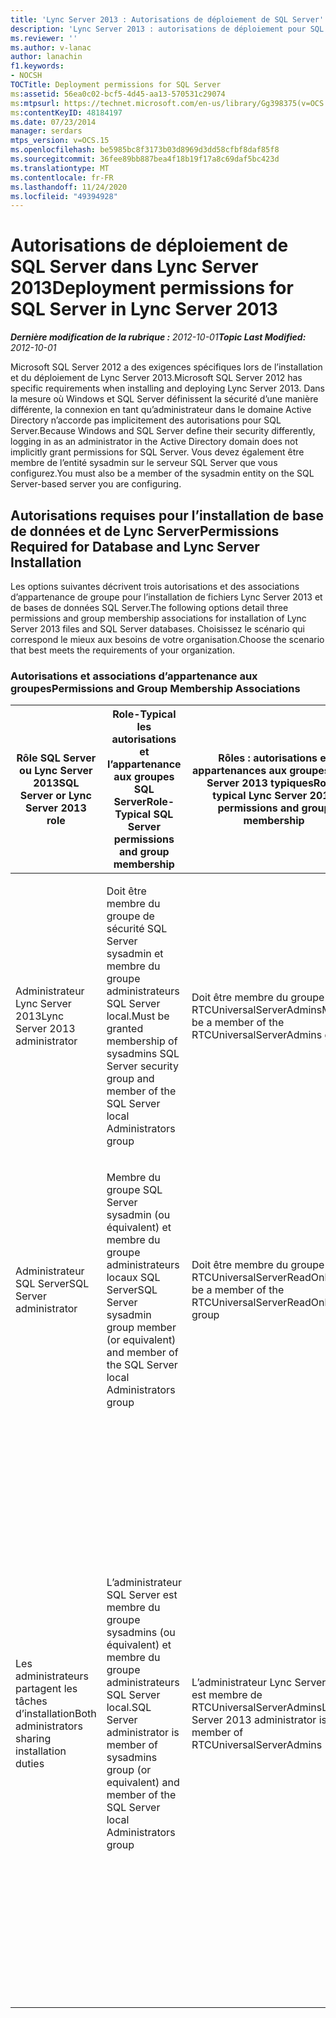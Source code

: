 ```yaml
---
title: 'Lync Server 2013 : Autorisations de déploiement de SQL Server'
description: 'Lync Server 2013 : autorisations de déploiement pour SQL Server.'
ms.reviewer: ''
ms.author: v-lanac
author: lanachin
f1.keywords:
- NOCSH
TOCTitle: Deployment permissions for SQL Server
ms:assetid: 56ea0c02-bcf5-4d45-aa13-570531c29074
ms:mtpsurl: https://technet.microsoft.com/en-us/library/Gg398375(v=OCS.15)
ms:contentKeyID: 48184197
ms.date: 07/23/2014
manager: serdars
mtps_version: v=OCS.15
ms.openlocfilehash: be5985bc8f3173b03d8969d3dd58cfbf8daf85f8
ms.sourcegitcommit: 36fee89bb887bea4f18b19f17a8c69daf5bc423d
ms.translationtype: MT
ms.contentlocale: fr-FR
ms.lasthandoff: 11/24/2020
ms.locfileid: "49394928"
---
```

# <a name="deployment-permissions-for-sql-server-in-lync-server-2013"></a><span data-ttu-id="0db8c-103">Autorisations de déploiement de SQL Server dans Lync Server 2013</span><span class="sxs-lookup"><span data-stu-id="0db8c-103">Deployment permissions for SQL Server in Lync Server 2013</span></span>

<div data-xmlns="http://www.w3.org/1999/xhtml">

<div class="topic" data-xmlns="http://www.w3.org/1999/xhtml" data-msxsl="urn:schemas-microsoft-com:xslt" data-cs="https://msdn.microsoft.com/">

<div data-asp="https://msdn2.microsoft.com/asp">



</div>

<div id="mainSection">

<div id="mainBody"><span data-ttu-id="0db8c-104">

<span> </span></span><span class="sxs-lookup"><span data-stu-id="0db8c-104">

<span> </span></span></span>

<span data-ttu-id="0db8c-105">_**Dernière modification de la rubrique :** 2012-10-01_</span><span class="sxs-lookup"><span data-stu-id="0db8c-105">_**Topic Last Modified:** 2012-10-01_</span></span>

<span data-ttu-id="0db8c-106">Microsoft SQL Server 2012 a des exigences spécifiques lors de l’installation et du déploiement de Lync Server 2013.</span><span class="sxs-lookup"><span data-stu-id="0db8c-106">Microsoft SQL Server 2012 has specific requirements when installing and deploying Lync Server 2013.</span></span> <span data-ttu-id="0db8c-107">Dans la mesure où Windows et SQL Server définissent la sécurité d’une manière différente, la connexion en tant qu’administrateur dans le domaine Active Directory n’accorde pas implicitement des autorisations pour SQL Server.</span><span class="sxs-lookup"><span data-stu-id="0db8c-107">Because Windows and SQL Server define their security differently, logging in as an administrator in the Active Directory domain does not implicitly grant permissions for SQL Server.</span></span> <span data-ttu-id="0db8c-108">Vous devez également être membre de l’entité sysadmin sur le serveur SQL Server que vous configurez.</span><span class="sxs-lookup"><span data-stu-id="0db8c-108">You must also be a member of the sysadmin entity on the SQL Server-based server you are configuring.</span></span>

<div>

## <a name="permissions-required-for-database-and-lync-server-installation"></a><span data-ttu-id="0db8c-109">Autorisations requises pour l’installation de base de données et de Lync Server</span><span class="sxs-lookup"><span data-stu-id="0db8c-109">Permissions Required for Database and Lync Server Installation</span></span>

<span data-ttu-id="0db8c-110">Les options suivantes décrivent trois autorisations et des associations d’appartenance de groupe pour l’installation de fichiers Lync Server 2013 et de bases de données SQL Server.</span><span class="sxs-lookup"><span data-stu-id="0db8c-110">The following options detail three permissions and group membership associations for installation of Lync Server 2013 files and SQL Server databases.</span></span> <span data-ttu-id="0db8c-111">Choisissez le scénario qui correspond le mieux aux besoins de votre organisation.</span><span class="sxs-lookup"><span data-stu-id="0db8c-111">Choose the scenario that best meets the requirements of your organization.</span></span>

### <a name="permissions-and-group-membership-associations"></a><span data-ttu-id="0db8c-112">Autorisations et associations d’appartenance aux groupes</span><span class="sxs-lookup"><span data-stu-id="0db8c-112">Permissions and Group Membership Associations</span></span>

<table>
<colgroup>
<col style="width: 25%" />
<col style="width: 25%" />
<col style="width: 25%" />
<col style="width: 25%" />
</colgroup>
<thead>
<tr class="header">
<th><span data-ttu-id="0db8c-113">Rôle SQL Server ou Lync Server 2013</span><span class="sxs-lookup"><span data-stu-id="0db8c-113">SQL Server or Lync Server 2013 role</span></span></th>
<th><span data-ttu-id="0db8c-114">Role-Typical les autorisations et l’appartenance aux groupes SQL Server</span><span class="sxs-lookup"><span data-stu-id="0db8c-114">Role-Typical SQL Server permissions and group membership</span></span></th>
<th><span data-ttu-id="0db8c-115">Rôles : autorisations et appartenances aux groupes Lync Server 2013 typiques</span><span class="sxs-lookup"><span data-stu-id="0db8c-115">Role-typical Lync Server 2013 permissions and group membership</span></span></th>
<th><span data-ttu-id="0db8c-116">Résultat des autorisations</span><span class="sxs-lookup"><span data-stu-id="0db8c-116">Permissions outcome</span></span></th>
</tr>
</thead>
<tbody>
<tr class="odd">
<td><p><span data-ttu-id="0db8c-117">Administrateur Lync Server 2013</span><span class="sxs-lookup"><span data-stu-id="0db8c-117">Lync Server 2013 administrator</span></span></p></td>
<td><p><span data-ttu-id="0db8c-118">Doit être membre du groupe de sécurité SQL Server sysadmin et membre du groupe administrateurs SQL Server local.</span><span class="sxs-lookup"><span data-stu-id="0db8c-118">Must be granted membership of sysadmins SQL Server security group and member of the SQL Server local Administrators group</span></span></p></td>
<td><p><span data-ttu-id="0db8c-119">Doit être membre du groupe RTCUniversalServerAdmins</span><span class="sxs-lookup"><span data-stu-id="0db8c-119">Must be a member of the RTCUniversalServerAdmins group</span></span></p></td>
<td><p><span data-ttu-id="0db8c-120">L’administrateur de Lync Server 2013 dispose des autorisations nécessaires pour installer les bases de données Lync Server 2013 et SQL Server.</span><span class="sxs-lookup"><span data-stu-id="0db8c-120">Lync Server 2013 administrator has the proper permissions to install both Lync Server 2013 and SQL Server databases.</span></span></p></td>
</tr>
<tr class="even">
<td><p><span data-ttu-id="0db8c-121">Administrateur SQL Server</span><span class="sxs-lookup"><span data-stu-id="0db8c-121">SQL Server administrator</span></span></p></td>
<td><p><span data-ttu-id="0db8c-122">Membre du groupe SQL Server sysadmin (ou équivalent) et membre du groupe administrateurs locaux SQL Server</span><span class="sxs-lookup"><span data-stu-id="0db8c-122">SQL Server sysadmin group member (or equivalent) and member of the SQL Server local Administrators group</span></span></p></td>
<td><p><span data-ttu-id="0db8c-123">Doit être membre du groupe RTCUniversalServerReadOnly</span><span class="sxs-lookup"><span data-stu-id="0db8c-123">Must be a member of the RTCUniversalServerReadOnly group</span></span></p></td>
<td><p><span data-ttu-id="0db8c-124">L’administrateur SQL Server dispose des autorisations appropriées pour installer à la fois Lync Server 2013 et les bases de données SQL Server.</span><span class="sxs-lookup"><span data-stu-id="0db8c-124">SQL Server administrator has the proper permissions to install both Lync Server 2013 and SQL Server databases.</span></span></p></td>
</tr>
<tr class="odd">
<td><p><span data-ttu-id="0db8c-125">Les administrateurs partagent les tâches d’installation</span><span class="sxs-lookup"><span data-stu-id="0db8c-125">Both administrators sharing installation duties</span></span></p></td>
<td><p><span data-ttu-id="0db8c-126">L’administrateur SQL Server est membre du groupe sysadmins (ou équivalent) et membre du groupe administrateurs SQL Server local.</span><span class="sxs-lookup"><span data-stu-id="0db8c-126">SQL Server administrator is member of sysadmins group (or equivalent) and member of the SQL Server local Administrators group</span></span></p></td>
<td><p><span data-ttu-id="0db8c-127">L’administrateur Lync Server 2013 est membre de RTCUniversalServerAdmins</span><span class="sxs-lookup"><span data-stu-id="0db8c-127">Lync Server 2013 administrator is member of RTCUniversalServerAdmins</span></span></p></td>
<td><p><span data-ttu-id="0db8c-128">L’administrateur 2013 de Lync Server peut installer Lync Server 2013, mais ne peut pas installer les bases de données.</span><span class="sxs-lookup"><span data-stu-id="0db8c-128">The Lync Server 2013 administrator can install Lync Server 2013, but cannot install the databases.</span></span> <span data-ttu-id="0db8c-129">L’administrateur SQL Server a recours aux cmdlets Lync Server Management Shell et Windows PowerShell fournies par l’administrateur 2013 de Lync Server.</span><span class="sxs-lookup"><span data-stu-id="0db8c-129">The SQL Server administrator uses the Lync Server Management Shell and Windows PowerShell cmdlets provided by the Lync Server 2013 administrator to install the databases.</span></span> <span data-ttu-id="0db8c-130">Lync Server 2013 Management Shell utilisé par l’administrateur SQL Server est installé sur le serveur frontal.</span><span class="sxs-lookup"><span data-stu-id="0db8c-130">The Lync Server 2013 Management Shell used by the SQL Server administrator is installed on the Front End Server.</span></span> <span data-ttu-id="0db8c-131">Cela évite d’avoir à installer les outils d’administration de Lync Server 2013 sur le serveur SQL Server.</span><span class="sxs-lookup"><span data-stu-id="0db8c-131">This eliminates the need to install the Lync Server 2013 administrative tools on the SQL Server-based server.</span></span></p></td>
</tr>
</tbody>
</table><span data-ttu-id="0db8c-132">


</div>

</div>

<span> </span>

</div>

</div>

</span><span class="sxs-lookup"><span data-stu-id="0db8c-132">


</div>

</div>

<span> </span>

</div>

</div>

</span></span></div>

